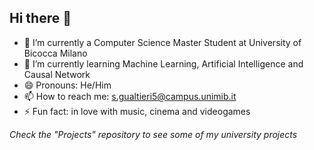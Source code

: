 ## Hi there 👋
- 🔭 I’m currently a Computer Science Master Student at University of Bicocca Milano
- 🌱 I’m currently learning Machine Learning, Artificial Intelligence and Causal Network
- 😄 Pronouns: He/Him
- 📫 How to reach me: s.gualtieri5@campus.unimib.it
- ⚡ Fun fact: in love with music, cinema and videogames

*Check the "Projects" repository to see some of my university projects*



<!--

Here are some ideas to get you started:

- 👯 I’m looking to collaborate on ...
- 🤔 I’m looking for help with ...
- 💬 Ask me about ...
-->
